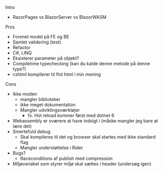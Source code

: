 Intro
- RazorPages vs BlazorServer vs BlazorWASM

Pros
- Forenet model på FE og BE
- Samlet validering (test)
- Refactor
- C#, LINQ
- Eksisterer parameter på objekt?
- Compiletime typechecking (kan du kalde denne metode på denne type?)
- cshtml kompilerer til flot html i min mening

Cons
- Ikke moden 
  - mangler biblioteker
  - ikke meget dokumentation
  - Mangler udviklingsværktøjer
    - fx. Hot reload kommer først med dotnet 6
- Webassembly er sværere at have indsigt i (måske mangler jeg bare at lære det)
- Smertefuld debug
  - Skal kompileres til det og browser skal startes med ikke standard flag
  - Mangler understøttelse i Rider
- Bugs?
  - Raceconditions af publish med compression
- Miljøvariabel som styrer miljø skal sættes i header (undersøg igen)
